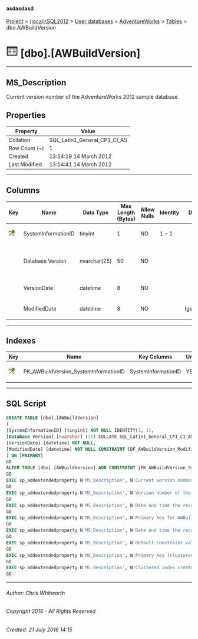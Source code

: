 #### asdasdasd

[Project](../../../../index.md) > [(local)\\SQL2012](../../../index.md) > [User databases](../../index.md) > [AdventureWorks](../index.md) > [Tables](Tables.md) > dbo.AWBuildVersion

# ![Tables](../../../../Images/Table32.png) [dbo].[AWBuildVersion]

---

## <a name="#description"></a>MS_Description

Current version number of the AdventureWorks 2012 sample database. 

## <a name="#properties"></a>Properties

| Property | Value |
|---|---|
| Collation | SQL_Latin1_General_CP1_CI_AS |
| Row Count (~) | 1 |
| Created | 13:14:19 14 March 2012 |
| Last Modified | 13:14:41 14 March 2012 |


---

## <a name="#columns"></a>Columns

| Key | Name | Data Type | Max Length (Bytes) | Allow Nulls | Identity | Default | Description |
|---|---|---|---|---|---|---|---|
| [![Cluster Primary Key PK_AWBuildVersion_SystemInformationID: SystemInformationID](../../../../Images/pkcluster.png)](#indexes) | SystemInformationID | tinyint | 1 | NO | 1 - 1 |  | _Primary key for AWBuildVersion records._ |
|  | Database Version | nvarchar(25) | 50 | NO |  |  | _Version number of the database in 9.yy.mm.dd.00 format._ |
|  | VersionDate | datetime | 8 | NO |  |  | _Date and time the record was last updated._ |
|  | ModifiedDate | datetime | 8 | NO |  | (getdate()) | _Date and time the record was last updated._ |


---

## <a name="#indexes"></a>Indexes

| Key | Name | Key Columns | Unique | Description |
|---|---|---|---|---|
| [![Cluster Primary Key PK_AWBuildVersion_SystemInformationID: SystemInformationID](../../../../Images/pkcluster.png)](#indexes) | PK_AWBuildVersion_SystemInformationID | SystemInformationID | YES | _Primary key (clustered) constraint_ |


---

## <a name="#sqlscript"></a>SQL Script

```sql
CREATE TABLE [dbo].[AWBuildVersion]
(
[SystemInformationID] [tinyint] NOT NULL IDENTITY(1, 1),
[Database Version] [nvarchar] (25) COLLATE SQL_Latin1_General_CP1_CI_AS NOT NULL,
[VersionDate] [datetime] NOT NULL,
[ModifiedDate] [datetime] NOT NULL CONSTRAINT [DF_AWBuildVersion_ModifiedDate] DEFAULT (getdate())
) ON [PRIMARY]
GO
ALTER TABLE [dbo].[AWBuildVersion] ADD CONSTRAINT [PK_AWBuildVersion_SystemInformationID] PRIMARY KEY CLUSTERED  ([SystemInformationID]) ON [PRIMARY]
GO
EXEC sp_addextendedproperty N'MS_Description', N'Current version number of the AdventureWorks 2012 sample database. ', 'SCHEMA', N'dbo', 'TABLE', N'AWBuildVersion', NULL, NULL
GO
EXEC sp_addextendedproperty N'MS_Description', N'Version number of the database in 9.yy.mm.dd.00 format.', 'SCHEMA', N'dbo', 'TABLE', N'AWBuildVersion', 'COLUMN', N'Database Version'
GO
EXEC sp_addextendedproperty N'MS_Description', N'Date and time the record was last updated.', 'SCHEMA', N'dbo', 'TABLE', N'AWBuildVersion', 'COLUMN', N'ModifiedDate'
GO
EXEC sp_addextendedproperty N'MS_Description', N'Primary key for AWBuildVersion records.', 'SCHEMA', N'dbo', 'TABLE', N'AWBuildVersion', 'COLUMN', N'SystemInformationID'
GO
EXEC sp_addextendedproperty N'MS_Description', N'Date and time the record was last updated.', 'SCHEMA', N'dbo', 'TABLE', N'AWBuildVersion', 'COLUMN', N'VersionDate'
GO
EXEC sp_addextendedproperty N'MS_Description', N'Default constraint value of GETDATE()', 'SCHEMA', N'dbo', 'TABLE', N'AWBuildVersion', 'CONSTRAINT', N'DF_AWBuildVersion_ModifiedDate'
GO
EXEC sp_addextendedproperty N'MS_Description', N'Primary key (clustered) constraint', 'SCHEMA', N'dbo', 'TABLE', N'AWBuildVersion', 'CONSTRAINT', N'PK_AWBuildVersion_SystemInformationID'
GO
EXEC sp_addextendedproperty N'MS_Description', N'Clustered index created by a primary key constraint.', 'SCHEMA', N'dbo', 'TABLE', N'AWBuildVersion', 'INDEX', N'PK_AWBuildVersion_SystemInformationID'
GO

```


---

###### Author:  Chris Whitworth

###### Copyright 2016 - All Rights Reserved

###### Created: 21 July 2016 14:15

